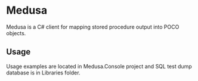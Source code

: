Medusa
========

Medusa is a C# client for mapping stored procedure output into POCO objects.


Usage
-----

Usage examples are located in Medusa.Console project and SQL test dump database 
is in Libraries folder.
